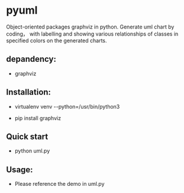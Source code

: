 # pyuml
Object-oriented packages graphviz in python. Generate uml chart by coding， with labelling and showing various relationships of classes in specified colors on the generated charts.

## depandency:

+ graphviz
  
  
## Installation:

+ virtualenv venv --python=/usr/bin/python3
  
+ pip install graphviz


## Quick start

+ python uml.py


## Usage:

+ Please reference the demo in uml.py
